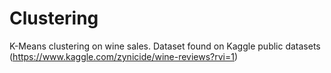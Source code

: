 # Clustering
K-Means clustering on wine sales. Dataset found on Kaggle public datasets (https://www.kaggle.com/zynicide/wine-reviews?rvi=1)
